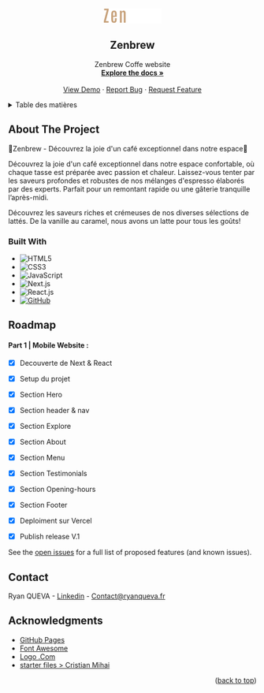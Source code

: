 <a name="readme-top"></a>

<!-- PROJECT LOGO -->
<br />
<div align="center">
  <a href="https://github.com/beloow/Zenbrew">
    <img src="public/assets/logo.svg" alt="Logo" width="117" height="30">
  </a>

  <h2 align="center">Zenbrew</h2>

  <p align="center">
    Zenbrew Coffe website
    <br />
    <a href="https://github.com/beloow/Zenbrew/index.html"><strong>Explore the docs »</strong></a>
    <br />
    <br />
    <a href="https://zenbrew-alpha.vercel.app/" target="_blank">View Demo</a>
    ·
    <a href="https://github.com/beloow/Zenbrew/issues">Report Bug</a>
    ·
    <a href="https://github.com/beloow/Zenbrew/issues">Request Feature</a>
  </p>
</div>



<!-- TABLE OF CONTENTS -->
<details>
  <summary>Table des matières</summary>
  <ol>
    <li>
      <a href="#about-the-project">About The Project</a>
      <ul>
        <li><a href="#built-with">Built With</a></li>
      </ul>
    </li>
    <li><a href="#roadmap">Roadmap</a></li>
    <li><a href="#contact">Contact</a></li>
    <li><a href="#acknowledgments">Acknowledgments</a></li>
  </ol>
</details>



<!-- ABOUT THE PROJECT -->
## About The Project


🌟Zenbrew - Découvrez la joie d'un café exceptionnel dans notre espace🌟 

Découvrez la joie d'un café exceptionnel dans notre espace confortable, où chaque tasse est préparée avec passion et chaleur. Laissez-vous tenter par les saveurs profondes et robustes de nos mélanges d'espresso élaborés par des experts. Parfait pour un remontant rapide ou une gâterie tranquille l’après-midi.

Découvrez les saveurs riches et crémeuses de nos diverses sélections de lattés. De la vanille au caramel, nous avons un latte pour tous les goûts!


### Built With

* ![HTML5][html5.com]
* ![CSS3][css3.com]
* ![JavaScript][javascript.com]
* ![Next.js][Next-url]
* ![React.js][React-url]
* [![GitHub][github.com]][github-url]


<!-- ROADMAP -->
## Roadmap

#### Part 1 | Mobile Website :

- [x] Decouverte de Next & React
- [x] Setup du projet
- [x] Section Hero
- [x] Section header & nav
- [x] Section Explore
- [x] Section About
- [x] Section Menu
- [x] Section Testimonials
- [x] Section Opening-hours
- [x] Section Footer
- [x] Deploiment sur Vercel
- [X] Publish release V.1


See the [open issues](https://github.com/beloow/Grilli-restaurant/issues) for a full list of proposed features (and known issues).



<!-- CONTACT -->
## Contact

Ryan QUEVA - [Linkedin](https://www.linkedin.com/in/ryan-queva) - Contact@ryanqueva.fr




<!-- ACKNOWLEDGMENTS -->
## Acknowledgments

* [GitHub Pages](https://pages.github.com)
* [Font Awesome](https://fontawesome.com)
* [Logo .Com](https://logo.com/)
* [starter files > Cristian Mihai](https://www.youtube.com/@cristianmihai01)


<p align="right">(<a href="#readme-top">back to top</a>)</p>



<!-- MARKDOWN LINKS & IMAGES -->
<!-- https://www.markdownguide.org/basic-syntax/#reference-style-links -->
[contributors-shield]: https://img.shields.io/github/contributors/othneildrew/Best-README-Template.svg?style=for-the-badge
[contributors-url]: https://github.com/beloow/ryanqueva.fr/contributors
[forks-shield]: https://img.shields.io/github/forks/othneildrew/Best-README-Template.svg?style=for-the-badge
[forks-url]: https://github.com/beloow/ryanqueva.fr/network/members
[stars-shield]: https://img.shields.io/github/stars/othneildrew/Best-README-Template.svg?style=for-the-badge
[stars-url]: https://github.com/othneildrew/Best-README-Template/stargazers
[issues-shield]: https://img.shields.io/github/issues/othneildrew/Best-README-Template.svg?style=for-the-badge
[issues-url]: https://github.com/othneildrew/Best-README-Template/issues
[license-shield]: https://img.shields.io/github/license/othneildrew/Best-README-Template.svg?style=for-the-badge
[license-url]: https://github.com/othneildrew/Best-README-Template/blob/master/LICENSE.txt
[linkedin-shield]: https://img.shields.io/badge/-LinkedIn-black.svg?style=for-the-badge&logo=linkedin&colorB=555
[linkedin-url]: https://www.linkedin.com/in/ryan-queva
[product-screenshot]: resources/img/icon.png
[Next.js]: https://img.shields.io/badge/next.js-000000?style=for-the-badge&logo=nextdotjs&logoColor=white
[Next-url]: https://nextjs.org/
[React.js]: https://img.shields.io/badge/React-20232A?style=for-the-badge&logo=react&logoColor=61DAFB
[React-url]: https://reactjs.org/
[Vue.js]: https://img.shields.io/badge/Vue.js-35495E?style=for-the-badge&logo=vuedotjs&logoColor=4FC08D
[Vue-url]: https://vuejs.org/
[Angular.io]: https://img.shields.io/badge/Angular-DD0031?style=for-the-badge&logo=angular&logoColor=white
[Angular-url]: https://angular.io/
[Svelte.dev]: https://img.shields.io/badge/Svelte-4A4A55?style=for-the-badge&logo=svelte&logoColor=FF3E00
[Svelte-url]: https://svelte.dev/
[Laravel.com]: https://img.shields.io/badge/Laravel-FF2D20?style=for-the-badge&logo=laravel&logoColor=white
[Laravel-url]: https://laravel.com
[Bootstrap.com]: https://img.shields.io/badge/Bootstrap-563D7C?style=for-the-badge&logo=bootstrap&logoColor=white
[Bootstrap-url]: https://getbootstrap.com
[JQuery.com]: https://img.shields.io/badge/jQuery-0769AD?style=for-the-badge&logo=jquery&logoColor=white
[JQuery-url]: https://jquery.com 
[figma.com]: https://img.shields.io/badge/figma-%23F24E1E.svg?style=for-the-badge&logo=figma&logoColor=white
[figma-url]: https://www.figma.com/
[github.com]: https://img.shields.io/badge/github-%23121011.svg?style=for-the-badge&logo=github&logoColor=white
[github-url]: https://www.github.com/
[html5.com]: https://img.shields.io/badge/html5-%23E34F26.svg?style=for-the-badge&logo=html5&logoColor=white
[css3.com]: https://img.shields.io/badge/css3-%231572B6.svg?style=for-the-badge&logo=css3&logoColor=white
[javascript.com]: https://img.shields.io/badge/javascript-%23323330.svg?style=for-the-badge&logo=javascript&logoColor=%23F7DF1E
